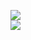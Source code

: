 [![](https://img.shields.io/badge/Made%20With-Github%20Spray-lightgrey.svg?style=for-the-badge&logo=github)](https://github.com/Annihil/github-spray#450)  
[![](https://i.imgur.com/2DrTn0Z.gif)](https://github.com/Annihil/github-spray)